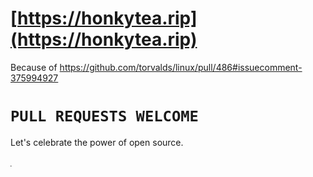 # [https://honkytea.rip](https://honkytea.rip)

Because of https://github.com/torvalds/linux/pull/486#issuecomment-375994927


# `PULL REQUESTS WELCOME`

Let's celebrate the power of open source.

###### _~~<sub><sup><sub><sup><sub><sup><sub><sup><sub><sup><sub><sup><sub><sup><sub><sup><sub><sup><sub><sup><sub><sup><sub><sup><sub><sup><sub><sup>And gimme all your dank MeMes! Yo!</sup></sub></sup></sub></sup></sub></sup></sub></sup></sub></sup></sub></sup></sub></sup></sub></sup></sub></sup></sub></sup></sub></sup></sub></sup></sub></sup></sub>~~_
